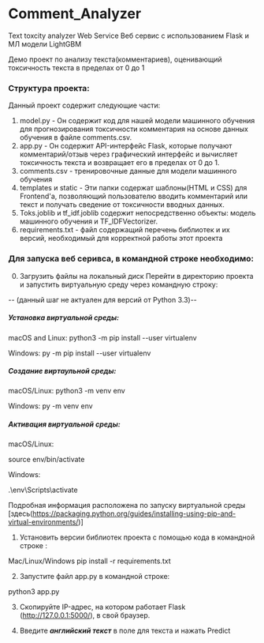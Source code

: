 # Comment_Analyzer
 Text toxcity analyzer Web Service
Веб сервис с использованием Flask и МЛ модели LightGBM

Демо проект по анализу текста(комментариев), оценивающий токсичность текста в пределах от 0 до 1

### Структура проекта: 

Данный проект содержит следующие части:
1. model.py - Он содержит код для нашей модели машинного обучения для прогнозирования токсичности комментария на основе данных обучения в файле comments.csv.
2. app.py - Он содержит API-интерфейс Flask, которые получают комментарий/отзыв через графический интерфейс и вычисляет токсичность текста и возвращает его в пределах от 0 до 1.
3. comments.csv - тренировочные данные для модели машинного обучения
4. templates и static - Эти папки содержат шаблоны(HTML и CSS) для Frontend'а, позволяющий пользователю вводить комментарий или текст и получать сведение от токсичности вводных данных.
5. Toks.joblib и tf_idf.joblib содержит непосредственно объекты: модель машинного обучения и TF_IDFVectorizer.
6. requirements.txt - файл содержащий перечень библиотек и их версий, необходимый для корректной работы этот проекта

### Для запуска веб серивса, в командной строке необходимо: 

0.   Загрузить файлы на локальный диск
Перейти в директорию проекта и запустить виртуальную среду через командную строку:

-- (данный шаг не актуален для версий от Python 3.3)--
##### Установка виртуальной среды:

macOS and Linux:
python3 -m pip install --user virtualenv

Windows:
py -m pip install --user virtualenv

##### Создание виртаульной среды:

macOS/Linux:
python3 -m venv env

Windows:
py -m venv env

##### Активация виртуальной среды:

macOS/Linux:

source env/bin/activate

Windows:

.\env\Scripts\activate

Подробная информация расположена по запуску виртуальной среды [здесь(https://packaging.python.org/guides/installing-using-pip-and-virtual-environments/)]


1.   Установить версии библиотек проекта с помощью кода в командной строке :

Mac/Linux/Windows
pip install -r requirements.txt

2. Запустите файл app.py в командной строке:

python3 app.py

3. Скопируйте IP-адрес, на котором работает Flask (http://127.0.0.1:5000/), в свой браузер.

4. Введите **_английский текст_** в поле для текста и нажать Predict





